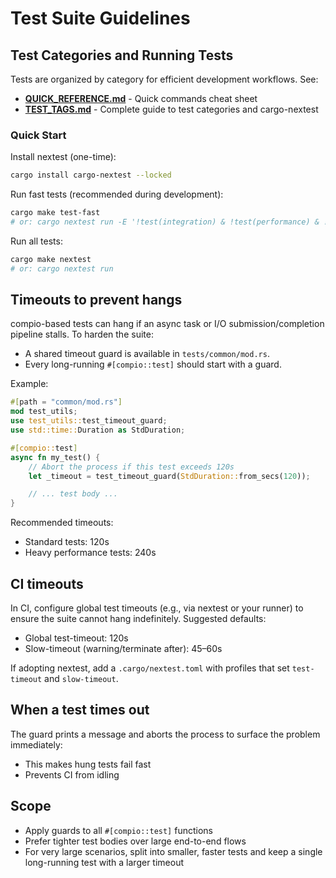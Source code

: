 # Test Suite Guidelines

## Test Categories and Running Tests

Tests are organized by category for efficient development workflows. See:
- **[QUICK_REFERENCE.md](QUICK_REFERENCE.md)** - Quick commands cheat sheet
- **[TEST_TAGS.md](TEST_TAGS.md)** - Complete guide to test categories and cargo-nextest

### Quick Start

Install nextest (one-time):
```bash
cargo install cargo-nextest --locked
```

Run fast tests (recommended during development):
```bash
cargo make test-fast
# or: cargo nextest run -E '!test(integration) & !test(performance) & !test(rsync)'
```

Run all tests:
```bash
cargo make nextest
# or: cargo nextest run
```

## Timeouts to prevent hangs

compio-based tests can hang if an async task or I/O submission/completion pipeline stalls. To harden the suite:

- A shared timeout guard is available in `tests/common/mod.rs`.
- Every long-running `#[compio::test]` should start with a guard.

Example:

```rust
#[path = "common/mod.rs"]
mod test_utils;
use test_utils::test_timeout_guard;
use std::time::Duration as StdDuration;

#[compio::test]
async fn my_test() {
    // Abort the process if this test exceeds 120s
    let _timeout = test_timeout_guard(StdDuration::from_secs(120));

    // ... test body ...
}
```

Recommended timeouts:
- Standard tests: 120s
- Heavy performance tests: 240s

## CI timeouts

In CI, configure global test timeouts (e.g., via nextest or your runner) to ensure the suite cannot hang indefinitely. Suggested defaults:
- Global test-timeout: 120s
- Slow-timeout (warning/terminate after): 45–60s

If adopting nextest, add a `.cargo/nextest.toml` with profiles that set `test-timeout` and `slow-timeout`.

## When a test times out

The guard prints a message and aborts the process to surface the problem immediately:
- This makes hung tests fail fast
- Prevents CI from idling

## Scope

- Apply guards to all `#[compio::test]` functions
- Prefer tighter test bodies over large end-to-end flows
- For very large scenarios, split into smaller, faster tests and keep a single long-running test with a larger timeout
